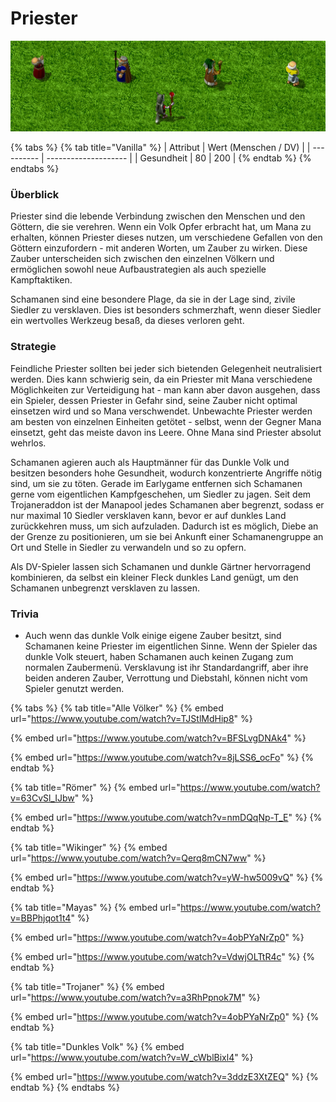 # Priester

![Alle Priester der Völker in einer Reihe, plus Schamane](../.gitbook/assets/Priesterlineup.png)

{% tabs %}
{% tab title="Vanilla" %}
| Attribut   | Wert (Menschen / DV) |
| ---------- | -------------------- |
| Gesundheit | 80 \| 200            |
{% endtab %}
{% endtabs %}

### Überblick

Priester sind die lebende Verbindung zwischen den Menschen und den Göttern, die sie verehren. Wenn ein Volk Opfer erbracht hat, um Mana zu erhalten, können Priester dieses nutzen, um verschiedene Gefallen von den Göttern einzufordern - mit anderen Worten, um Zauber zu wirken. Diese Zauber unterscheiden sich zwischen den einzelnen Völkern und ermöglichen sowohl neue Aufbaustrategien als auch spezielle Kampftaktiken.

Schamanen sind eine besondere Plage, da sie in der Lage sind, zivile Siedler zu versklaven. Dies ist besonders schmerzhaft, wenn dieser Siedler ein wertvolles Werkzeug besaß, da dieses verloren geht.

### Strategie

Feindliche Priester sollten bei jeder sich bietenden Gelegenheit neutralisiert werden. Dies kann schwierig sein, da ein Priester mit Mana verschiedene Möglichkeiten zur Verteidigung hat - man kann aber davon ausgehen, dass ein Spieler, dessen Priester in Gefahr sind, seine Zauber nicht optimal einsetzen wird und so Mana verschwendet. Unbewachte Priester werden am besten von einzelnen Einheiten getötet - selbst, wenn der Gegner Mana einsetzt, geht das meiste davon ins Leere. Ohne Mana sind Priester absolut wehrlos.

Schamanen agieren auch als Hauptmänner für das Dunkle Volk und besitzen besonders hohe Gesundheit, wodurch konzentrierte Angriffe nötig sind, um sie zu töten. Gerade im Earlygame entfernen sich Schamanen gerne vom eigentlichen Kampfgeschehen, um Siedler zu jagen. Seit dem Trojaneraddon ist der Manapool jedes Schamanen aber begrenzt, sodass er nur maximal 10 Siedler versklaven kann, bevor er auf dunkles Land zurückkehren muss, um sich aufzuladen. Dadurch ist es möglich, Diebe an der Grenze zu positionieren, um sie bei Ankunft einer Schamanengruppe an Ort und Stelle in Siedler zu verwandeln und so zu opfern.&#x20;

Als DV-Spieler lassen sich Schamanen und dunkle Gärtner hervorragend kombinieren, da selbst ein kleiner Fleck dunkles Land genügt, um den Schamanen unbegrenzt versklaven zu lassen.

### Trivia

* Auch wenn das dunkle Volk einige eigene Zauber besitzt, sind Schamanen keine Priester im eigentlichen Sinne. Wenn der Spieler das dunkle Volk steuert, haben Schamanen auch keinen Zugang zum normalen Zaubermenü. Versklavung ist ihr Standardangriff, aber ihre beiden anderen Zauber, Verrottung und Diebstahl, können nicht vom Spieler genutzt werden.

{% tabs %}
{% tab title="Alle Völker" %}
{% embed url="https://www.youtube.com/watch?v=TJStlMdHip8" %}

{% embed url="https://www.youtube.com/watch?v=BFSLvgDNAk4" %}

{% embed url="https://www.youtube.com/watch?v=8jLSS6_ocFo" %}
{% endtab %}

{% tab title="Römer" %}
{% embed url="https://www.youtube.com/watch?v=63CvSl_IJbw" %}

{% embed url="https://www.youtube.com/watch?v=nmDQqNp-T_E" %}
{% endtab %}

{% tab title="Wikinger" %}
{% embed url="https://www.youtube.com/watch?v=Qerq8mCN7ww" %}

{% embed url="https://www.youtube.com/watch?v=yW-hw5009vQ" %}
{% endtab %}

{% tab title="Mayas" %}
{% embed url="https://www.youtube.com/watch?v=BBPhjqot1t4" %}

{% embed url="https://www.youtube.com/watch?v=4obPYaNrZp0" %}

{% embed url="https://www.youtube.com/watch?v=VdwjOLTtR4c" %}
{% endtab %}

{% tab title="Trojaner" %}
{% embed url="https://www.youtube.com/watch?v=a3RhPpnok7M" %}

{% embed url="https://www.youtube.com/watch?v=4obPYaNrZp0" %}
{% endtab %}

{% tab title="Dunkles Volk" %}
{% embed url="https://www.youtube.com/watch?v=W_cWblBixl4" %}

{% embed url="https://www.youtube.com/watch?v=3ddzE3XtZEQ" %}
{% endtab %}
{% endtabs %}

